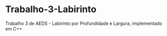 # Trabalho-3-Labirinto
Trabalho 3 de AEDS - Labirinto por Profundidade e Largura, implementado em C++

